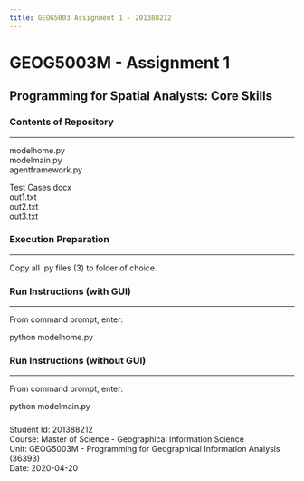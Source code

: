 ```yaml
---
title: GEOG5003 Assignment 1 - 201388212
---
```


# GEOG5003M - Assignment 1

## Programming for Spatial Analysts: Core Skills



### Contents of Repository
------------------
modelhome.py  
modelmain.py  
agentframework.py  
  
Test Cases.docx  
out1.txt  
out2.txt  
out3.txt  

### Execution Preparation
--------------------
Copy all .py files (3) to folder of choice.


### Run Instructions (with GUI)
----------------  
From command prompt, enter:

python modelhome.py


### Run Instructions (without GUI)
----------------
From command prompt, enter:

python modelmain.py  




##### 
Student Id: 201388212  
Course: Master of Science - Geographical Information Science  
Unit: GEOG5003M - Programming for Geographical Information Analysis (36393)  
Date: 2020-04-20  
